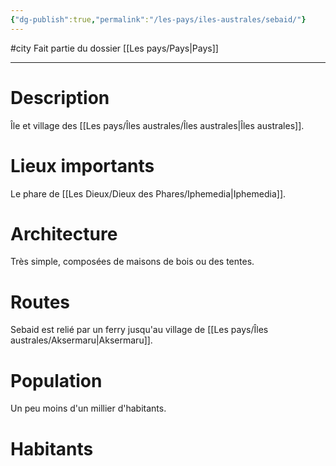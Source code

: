 ```yaml
---
{"dg-publish":true,"permalink":"/les-pays/iles-australes/sebaid/"}
---
```


#city 
Fait partie du dossier [[Les pays/Pays\|Pays]]

-------

# Description
Île et village des [[Les pays/Îles australes/Îles australes\|Îles australes]].
# Lieux importants
Le phare de [[Les Dieux/Dieux des Phares/Iphemedia\|Iphemedia]].
# Architecture
Très simple, composées de maisons de bois ou des tentes.
# Routes
Sebaid est relié par un ferry jusqu'au village de [[Les pays/Îles australes/Aksermaru\|Aksermaru]].
# Population
Un peu moins d'un millier d'habitants.
# Habitants